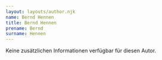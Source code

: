 ```yaml
---
layout: layouts/author.njk
name: Bernd Hennen
title: Bernd Hennen
prename: Bernd
surname: Hennen
---
```

Keine zusätzlichen Informationen verfügbar für diesen Autor.
